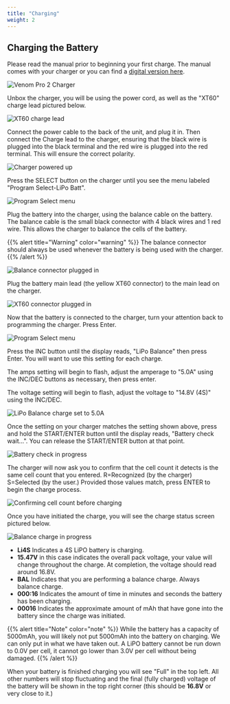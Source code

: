 ```yaml
---
title: "Charging"
weight: 2
---
```


## Charging the Battery

Please read the manual prior to beginning your first charge.
The manual comes with your charger or you can find a
[digital version here](https://1327152.app.netsuite.com/core/media/media.nl?id=4499996&c=1327152&h=7f9007746c8815223d4b&_xt=.pdf).

![Venom Pro 2 Charger](image12.jpg)

Unbox the charger, you will be using the power cord,
as well as the "XT60" charge lead pictured below.

![XT60 charge lead](image.png)

Connect the power cable to the back of the unit, and plug it in.
Then connect the Charge lead to the charger, ensuring that the black wire
is plugged into the black terminal and the red wire is plugged into the red terminal.
This will ensure the correct polarity.

![Charger powered up](image7.jpg)

Press the SELECT button on the charger until you see the menu
labeled "Program Select-LiPo Batt".

![Program Select menu](image1.png)

Plug the battery into the charger, using the balance cable on the battery.
The balance cable is the small black connector with 4 black wires and 1 red wire.
This allows the charger to balance the cells of the battery.

{{% alert title="Warning" color="warning" %}}
The balance connector should always be used whenever the
battery is being used with the charger.
{{% /alert %}}

![Balance connector plugged in](image18.jpg)

Plug the battery main lead (the yellow XT60 connector) to the main lead on the charger.

![XT60 connector plugged in](image16.jpg)

Now that the battery is connected to the charger,
turn your attention back to programming the charger. Press Enter.

![Program Select menu](image13.jpg)

Press the INC button until the display reads, "LiPo Balance" then press Enter.
You will want to use this setting for each charge.

The amps setting will begin to flash, adjust the amperage to "5.0A" using the
INC/DEC buttons as necessary, then press enter.

The voltage setting will begin to flash, adjust the voltage to
"14.8V (4S)" using the INC/DEC.

![LiPo Balance charge set to 5.0A](image15.jpg)

Once the setting on your charger matches the setting shown above,
press and hold the START/ENTER button until the display reads,
"Battery check wait…". You can release the START/ENTER button at that point.

![Battery check in progress](image21.jpg)

The charger will now ask you to confirm that the cell count it detects is
the same cell count that you entered.
R=Recognized (by the charger) S=Selected (by the user.)
Provided those values match, press ENTER to begin the charge process.

![Confirming cell count before charging](image17.jpg)

Once you have initiated the charge, you will see the charge status screen
pictured below.

![Balance charge in progress](image14.jpg)

- **Li4S** Indicates a 4S LiPO battery is charging.
- **15.47V** in this case indicates the overall pack voltage,
  your value will change throughout the charge. At completion, the voltage
  should read around 16.8V.
- **BAL** Indicates that you are performing a balance charge. Always balance charge.
- **000:16** Indicates the amount of time in minutes and seconds the
  battery has been charging.
- **00016** Indicates the approximate amount of mAh that have gone into the
  battery since the charge was initiated.

{{% alert title="Note" color="note" %}}
While the battery has a capacity of 5000mAh, you will likely not put 5000mAh
into the battery on charging. We can only put in what we have taken out.
A LiPO battery cannot be run down to 0.0V per cell, it cannot go lower
than 3.0V per cell without being damaged.
{{% /alert %}}

When your battery is finished charging you will see "Full" in the top left.
All other numbers will stop fluctuating and the final (fully charged) voltage of
the battery will be shown in the top right corner
(this should be **16.8V** or very close to it.)
